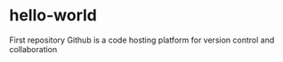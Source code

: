 # hello-world
First repository
Github is a code hosting platform for version control and collaboration 
